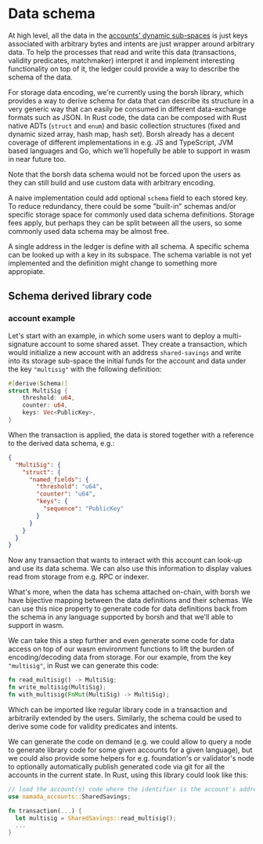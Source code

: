 # Data schema

At high level, all the data in the [accounts' dynamic
sub-spaces](../accounts.md#dynamic-storage-sub-space) is just keys associated with
arbitrary bytes and intents are just wrapper around arbitrary data. To help the
processes that read and write this data (transactions, validity predicates,
matchmaker) interpret it and implement interesting functionality on top of it, the
ledger could provide a way to describe the schema of the data.

For storage data encoding, we're currently using the borsh library, which
provides a way to derive schema for data that can describe its structure in a
very generic way that can easily be consumed in different data-exchange formats
such as JSON. In Rust code, the data can be composed with Rust native ADTs
(`struct` and `enum`) and basic collection structures (fixed and dynamic sized
array, hash map, hash set). Borsh already has a decent coverage of different
implementations in e.g. JS and TypeScript, JVM based languages and Go, which
we'll hopefully be able to support in wasm in near future too.

Note that the borsh data schema would not be forced upon the users as they can
still build and use custom data with arbitrary encoding.

A naive implementation could add optional `schema` field to each stored key. To
reduce redundancy, there could be some "built-in" schemas and/or specific
storage space for commonly used data schema definitions. Storage fees apply, but
perhaps they can be split between all the users, so some commonly used data
schema may be almost free.

A single address in the ledger is define with all schema. A specific schema can
be looked up with a key in its subspace. The schema variable is not yet
implemented and the definition might change to something more appropiate.

## Schema derived library code

### account example
Let's start with an example, in which some users want to deploy a
multi-signature account to some shared asset. They create a transaction, which
would initialize a new account with an address `shared-savings` and write into
its storage sub-space the initial funds for the account and data under the key
`"multisig"` with the following definition:

```rust
#[derive(Schema)]
struct MultiSig {
    threshold: u64,
    counter: u64,
    keys: Vec<PublicKey>,
}
```

When the transaction is applied, the data is stored together with a reference to
the derived data schema, e.g.:

```json
{
  "MultiSig": {
    "struct": {
      "named_fields": {
        "threshold": "u64",
        "counter": "u64",
        "keys": {
          "sequence": "PublicKey"
        }
      }
    }
  }
}
```

Now any transaction that wants to interact with this account can look-up and use its data schema. We can also use this information to display values read from storage from e.g. RPC or indexer.

What's more, when the data has schema attached on-chain, with borsh we have bijective mapping between the data definitions and their schemas. We can use this nice property to generate code for data definitions back from the schema in any language supported by borsh and that we'll able to support in wasm.

We can take this a step further and even generate some code for data access on top of our wasm environment functions to lift the burden of encoding/decoding data from storage. For our example, from the key `"multisig"`, in Rust we can generate this code:

```rust
fn read_multisig() -> MultiSig;
fn write_multisig(MultiSig);
fn with_multisig(FnMut(MultiSig) -> MultiSig);
```

Which can be imported like regular library code in a transaction and arbitrarily extended by the users. Similarly, the schema could be used to derive some code for validity predicates and intents.

We can generate the code on demand (e.g. we could allow to query a node to generate library code for some given accounts for a given language), but we could also provide some helpers for e.g. foundation's or validator's node to optionally automatically publish generated code via git for all the accounts in the current state. In Rust, using this library could look like this:

```rust
// load the account(s) code where the identifier is the account's address.
use namada_accounts::SharedSavings;

fn transaction(...) {
  let multisig = SharedSavings::read_multisig();
  ...
}
```

